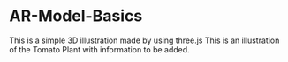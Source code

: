 # AR-Model-Basics

This is a simple 3D illustration made by using three.js
This is an illustration of the Tomato Plant with information to be added.
